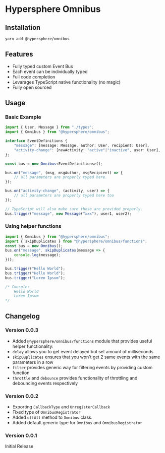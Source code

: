 # Hypersphere Omnibus

## Installation
```bash
yarn add @hypersphere/omnibus
```

## Features
- Fully typed custom Event Bus
- Each event can be individually typed
- Full code completion
- Levarages TypeScript native functionality (no magic)
- Fully open sourced

## Usage

### Basic Example

```typescript
import { User, Message } from "./types";
import { Omnibus } from "@hypersphere/omnibus";

interface EventDefinitions {
    "message": [message: Message, author: User, recipient: User],
    "activity-change": [newActivity: "active"|"inactive", user: User],
};

const bus = new Omnibus<EventDefinitions>();

bus.on("message", (msg, msgAuthor, msgRecipient) => {
    // all parameters are properly typed here.
});

bus.on("activity-change", (activity, user) => {
    // all parameters are properly typed here too
});

// TypeScript will also make sure those are provided properly.
bus.trigger("message", new Message("xxx"), user1, user2);

```

### Using helper functions
```typescript
import { Omnibus } from "@hypersphere/omnibus";
import { skipDuplicates } from "@hypersphere/omnibus/functions";
const bus = new Omnibus();
bus.on("message", skipDuplicates(message => {
    console.log(message);
}));

bus.trigger("Hello World");
bus.trigger("Hello World");
bus.trigger("Lorem Ipsum");

/* Console:
    Hello World
    Lorem Ipsum
*/
```

## Changelog

### Version 0.0.3
- Added `@hypersphere/omnibus/functions` module that provides useful helper functionality:
- `delay` allows you to get event delayed but set amount of milliseconds
- `skipDuplicates` ensures that you won't get 2 same events with the same parameters in a row
- `filter` provides generic way for filtering events by providing custom function
- `throttle` and `debounce` provides functionality of throttling and debouncing events respectively

### Version 0.0.2
- Exporting `CallbackType` and `UnregisterCallback`
- Fixed type of `OmnibusRegistrator`
- Added `offAll` method to `Omnibus` class.
- Added default generic type for `Omnibus` and `OmnibusRegistrator`

### Version 0.0.1
Initial Release